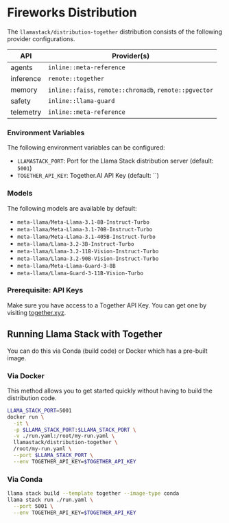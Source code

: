 # Fireworks Distribution

The `llamastack/distribution-together` distribution consists of the following provider configurations.

| API | Provider(s) |
|-----|-------------|
| agents | `inline::meta-reference` |
| inference | `remote::together` |
| memory | `inline::faiss`, `remote::chromadb`, `remote::pgvector` |
| safety | `inline::llama-guard` |
| telemetry | `inline::meta-reference` |


### Environment Variables

The following environment variables can be configured:

- `LLAMASTACK_PORT`: Port for the Llama Stack distribution server (default: `5001`)
- `TOGETHER_API_KEY`: Together.AI API Key (default: ``)

### Models

The following models are available by default:

- `meta-llama/Meta-Llama-3.1-8B-Instruct-Turbo`
- `meta-llama/Meta-Llama-3.1-70B-Instruct-Turbo`
- `meta-llama/Meta-Llama-3.1-405B-Instruct-Turbo`
- `meta-llama/Llama-3.2-3B-Instruct-Turbo`
- `meta-llama/Llama-3.2-11B-Vision-Instruct-Turbo`
- `meta-llama/Llama-3.2-90B-Vision-Instruct-Turbo`
- `meta-llama/Meta-Llama-Guard-3-8B`
- `meta-llama/Llama-Guard-3-11B-Vision-Turbo`


### Prerequisite: API Keys

Make sure you have access to a Together API Key. You can get one by visiting [together.xyz](https://together.xyz/).


## Running Llama Stack with Together

You can do this via Conda (build code) or Docker which has a pre-built image.

### Via Docker

This method allows you to get started quickly without having to build the distribution code.

```bash
LLAMA_STACK_PORT=5001
docker run \
  -it \
  -p $LLAMA_STACK_PORT:$LLAMA_STACK_PORT \
  -v ./run.yaml:/root/my-run.yaml \
  llamastack/distribution-together \
  /root/my-run.yaml \
  --port $LLAMA_STACK_PORT \
  --env TOGETHER_API_KEY=$TOGETHER_API_KEY
```

### Via Conda

```bash
llama stack build --template together --image-type conda
llama stack run ./run.yaml \
  --port 5001 \
  --env TOGETHER_API_KEY=$TOGETHER_API_KEY
```
